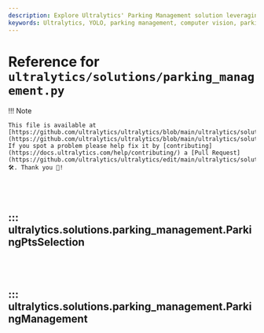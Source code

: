 ```yaml
---
description: Explore Ultralytics' Parking Management solution leveraging YOLO for efficient parking zone monitoring and management.
keywords: Ultralytics, YOLO, parking management, computer vision, parking monitoring, AI solutions, machine learning
---
```


# Reference for `ultralytics/solutions/parking_management.py`

!!! Note

    This file is available at [https://github.com/ultralytics/ultralytics/blob/main/ultralytics/solutions/parking_management.py](https://github.com/ultralytics/ultralytics/blob/main/ultralytics/solutions/parking_management.py). If you spot a problem please help fix it by [contributing](https://docs.ultralytics.com/help/contributing/) a [Pull Request](https://github.com/ultralytics/ultralytics/edit/main/ultralytics/solutions/parking_management.py) 🛠️. Thank you 🙏!

<br><br>

## ::: ultralytics.solutions.parking_management.ParkingPtsSelection

<br><br>

## ::: ultralytics.solutions.parking_management.ParkingManagement

<br><br>